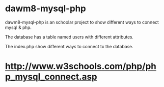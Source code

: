 # dawm8-mysql-php
dawm8-mysql-php is an schoolar project to show different ways to connect mysql & php.

The database has a table named users with different attributes.

The index.php show different ways to connect to the database.

# http://www.w3schools.com/php/php_mysql_connect.asp


